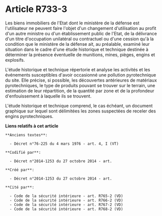 # Article R733-3

Les biens immobiliers de l'Etat dont le ministère de la défense est l'utilisateur ne peuvent faire l'objet d'un changement
d'utilisation au profit d'un autre ministre ou d'un établissement public de l'Etat, de la délivrance d'un titre d'occupation
unilatéral ou contractuel ou d'une cession qu'à la condition que le ministère de la défense ait, au préalable, examiné leur
situation dans le cadre d'une étude historique et technique destinée à déterminer la présence éventuelle de munitions, mines,
pièges, engins et explosifs.

L'étude historique et technique répertorie et analyse les activités et les événements susceptibles d'avoir occasionné une
pollution pyrotechnique du site. Elle précise, si possible, les découvertes antérieures de matériaux pyrotechniques, le type
de produits pouvant se trouver sur le terrain, une estimation de leur répartition, de la quantité par zone et de la
profondeur d'enfouissement à laquelle ils se trouvent.

L'étude historique et technique comprend, le cas échéant, un document graphique sur lequel sont délimitées les zones
suspectées de receler des engins pyrotechniques.

**Liens relatifs à cet article**

	**Anciens textes**:

	  - Décret n°76-225 du 4 mars 1976 - art. 4, I (VT)

	**Codifié par**:

	  - Décret n°2014-1253 du 27 octobre 2014 - art.

	**Créé par**:

	  - Décret n°2014-1253 du 27 octobre 2014 - art.

	**Cité par**:

	  - Code de la sécurité intérieure - art. R765-2 (VD)
	  - Code de la sécurité intérieure - art. R766-2 (VD)
	  - Code de la sécurité intérieure - art. R767-2 (VD)
	  - Code de la sécurité intérieure - art. R768-2 (VD)
